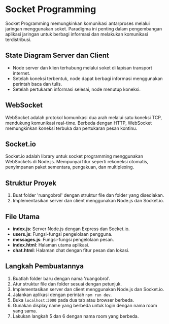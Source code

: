 # Socket Programming

Socket Programming memungkinkan komunikasi antarproses melalui jaringan menggunakan soket. Paradigma ini penting dalam pengembangan aplikasi jaringan untuk berbagi informasi dan melakukan komunikasi terdistribusi.

## State Diagram Server dan Client

- Node server dan klien terhubung melalui soket di lapisan transport internet.
- Setelah koneksi terbentuk, node dapat berbagi informasi menggunakan perintah baca dan tulis.
- Setelah pertukaran informasi selesai, node menutup koneksi.

## WebSocket

WebSocket adalah protokol komunikasi dua arah melalui satu koneksi TCP, mendukung komunikasi real-time. Berbeda dengan HTTP, WebSocket memungkinkan koneksi terbuka dan pertukaran pesan kontinu.

## Socket.io

Socket.io adalah library untuk socket programming menggunakan WebSockets di Node.js. Mempunyai fitur seperti rekoneksi otomatis, penyimpanan paket sementara, pengakuan, dan multiplexing.

## Struktur Proyek

1. Buat folder 'ruangobrol' dengan struktur file dan folder yang disediakan.
2. Implementasikan server dan client menggunakan Node.js dan Socket.io.

## File Utama

- **index.js**: Server Node.js dengan Express dan Socket.io.
- **users.js**: Fungsi-fungsi pengelolaan pengguna.
- **messages.js**: Fungsi-fungsi pengelolaan pesan.
- **index.html**: Halaman utama aplikasi.
- **chat.html**: Halaman chat dengan fitur pesan dan lokasi.

## Langkah Pembuatannya

1. Buatlah folder baru dengan nama 'ruangobrol'.
2. Atur struktur file dan folder sesuai dengan petunjuk.
3. Implementasikan server dan client menggunakan Node.js dan Socket.io.
4. Jalankan aplikasi dengan perintah `npm run dev`.
5. Buka `localhost:3000` pada dua tab atau browser berbeda.
6. Gunakan display name yang berbeda untuk login dengan nama room yang sama.
7. Lakukan langkah 5 dan 6 dengan nama room yang berbeda.
